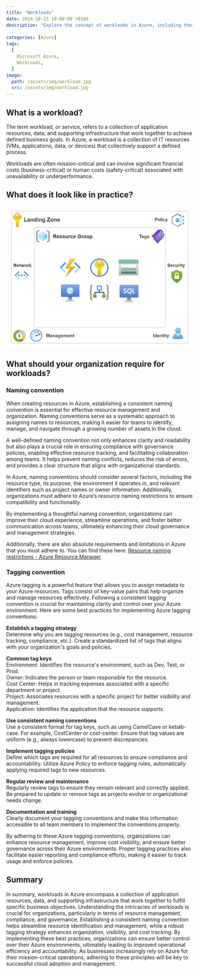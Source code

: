 ```yaml
---
title: "Workloads"
date: 2024-10-23 18:00:00 +0100
description: "Explore the concept of workloads in Azure, including their definition and essential requirements."

categories: [Azure]
tags:
  [
    Microsoft Azure,
    Workloads,
  ]
image:
  path: /assets/img/workload.jpg
  src: /assets/img/workload.jpg
---
```


## What is a workload?

The term workload, or service, refers to a collection of application resources, data, and supporting infrastructure that work together to achieve defined business goals. In Azure, a workload is a collection of IT resources (VMs, applications, data, or devices) that collectively support a defined process.

Workloads are often mission-critical and can involve significant financial costs (business-critical) or human costs (safety-critical) associated with unavailability or underperformance.

## What does it look like in practice?
![Workloads](/assets/img/workloads.png "Workloads")

## What should your organization require for workloads?

### Naming convention
When creating resources in Azure, establishing a consistent naming convention is essential for effective resource management and organization. Naming conventions serve as a systematic approach to assigning names to resources, making it easier for teams to identify, manage, and navigate through a growing number of assets in the cloud.

A well-defined naming convention not only enhances clarity and readability but also plays a crucial role in ensuring compliance with governance policies, enabling effective resource tracking, and facilitating collaboration among teams. It helps prevent naming conflicts, reduces the risk of errors, and provides a clear structure that aligns with organizational standards.

In Azure, naming conventions should consider several factors, including the resource type, its purpose, the environment it operates in, and relevant identifiers such as project names or owner information. Additionally, organizations must adhere to Azure’s resource naming restrictions to ensure compatibility and functionality.

By implementing a thoughtful naming convention, organizations can improve their cloud experience, streamline operations, and foster better communication across teams, ultimately enhancing their cloud governance and management strategies.

Additionally, there are also absolute requirements and limitations in Azure that you must adhere to. You can find these here: [Resource naming restrictions - Azure Resource Manager](https://learn.microsoft.com/en-us/azure/azure-resource-manager/management/resource-name-rules)

### Tagging convention
Azure tagging is a powerful feature that allows you to assign metadata to your Azure resources. Tags consist of key-value pairs that help organize and manage resources effectively. Following a consistent tagging convention is crucial for maintaining clarity and control over your Azure environment. Here are some best practices for implementing Azure tagging conventions:

**Establish a tagging strategy**  
Determine why you are tagging resources (e.g., cost management, resource tracking, compliance, etc.). Create a standardized list of tags that aligns with your organization's goals and policies.

**Common tag keys**  
Environment: Identifies the resource's environment, such as Dev, Test, or Prod.  
Owner: Indicates the person or team responsible for the resource.  
Cost Center: Helps in tracking expenses associated with a specific department or project.  
Project: Associates resources with a specific project for better visibility and management.  
Application: Identifies the application that the resource supports.  

**Use consistent naming conventions**  
Use a consistent format for tag keys, such as using CamelCase or kebab-case. For example, CostCenter or cost-center. Ensure that tag values are uniform (e.g., always lowercase) to prevent discrepancies.

**Implement tagging policies**  
Define which tags are required for all resources to ensure compliance and accountability. Utilize Azure Policy to enforce tagging rules, automatically applying required tags to new resources.

**Regular review and maintenance**  
Regularly review tags to ensure they remain relevant and correctly applied. Be prepared to update or remove tags as projects evolve or organizational needs change.

**Documentation and training**  
Clearly document your tagging conventions and make this information accessible to all team members to implement the conventions properly.  

By adhering to these Azure tagging conventions, organizations can enhance resource management, improve cost visibility, and ensure better governance across their Azure environments. Proper tagging practices also facilitate easier reporting and compliance efforts, making it easier to track usage and enforce policies.

## Summary
In summary, workloads in Azure encompass a collection of application resources, data, and supporting infrastructure that work together to fulfill specific business objectives. Understanding the intricacies of workloads is crucial for organizations, particularly in terms of resource management, compliance, and governance. Establishing a consistent naming convention helps streamline resource identification and management, while a robust tagging strategy enhances organization, visibility, and cost tracking. By implementing these best practices, organizations can ensure better control over their Azure environments, ultimately leading to improved operational efficiency and accountability. As businesses increasingly rely on Azure for their mission-critical operations, adhering to these principles will be key to successful cloud adoption and management.

